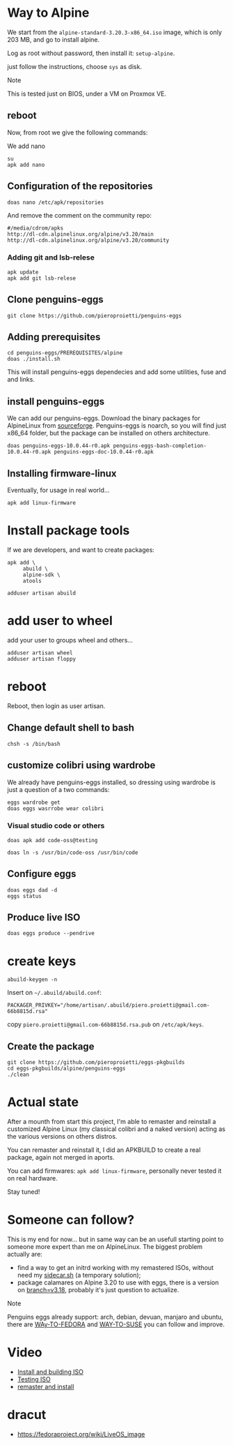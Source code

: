 # Way to Alpine

We start from the `alpine-standard-3.20.3-x86_64.iso` image, which is only 203 MB, and go to install alpine.

Log as root without password, then install it: `setup-alpine`.

just follow the instructions, choose `sys` as disk.

> [!NOTE]
> This is tested just on BIOS, under a VM on Proxmox VE.

## reboot
Now, from root we give the following commands:

We add nano 
```
su
apk add nano
```

## Configuration of the repositories
```
doas nano /etc/apk/repositories
```
And remove the comment on the community repo:

```
#/media/cdrom/apks
http://dl-cdn.alpinelinux.org/alpine/v3.20/main
http://dl-cdn.alpinelinux.org/alpine/v3.20/community

```

### Adding git and lsb-relese

``` 
apk update
apk add git lsb-relese

```

## Clone penguins-eggs
```
git clone https://github.com/pieroproietti/penguins-eggs
```

## Adding prerequisites
```
cd penguins-eggs/PREREQUISITES/alpine
doas ./install.sh

```

This will install penguins-eggs dependecies and add some utilities, fuse and and links.

## install penguins-eggs
We can add our penguins-eggs. Download the binary packages for AlpineLinux from [sourceforge](https://sourceforge.net/projects/penguins-eggs/files/Packages/ALPINE/). Penguins-eggs is noarch, so you will find just x86_64 folder, but the package can be installed on others architecture.

```
doas penguins-eggs-10.0.44-r0.apk penguins-eggs-bash-completion-10.0.44-r0.apk penguins-eggs-doc-10.0.44-r0.apk

```

## Installing firmware-linux
Eventually, for usage in real world...

```
apk add linux-firmware

```
# Install package tools
If we are developers, and want to create packages:

```
apk add \
     abuild \
     alpine-sdk \
     atools

adduser artisan abuild

```

# add user to wheel
add your user to groups wheel and others...
```
adduser artisan wheel
adduser artisan floppy

```
# reboot
Reboot, then login as user artisan.

## Change default shell to bash
```
chsh -s /bin/bash

```

## customize colibri using wardrobe
We already have penguins-eggs installed, so dressing using wardrobe is just a question of a two commands:
```
eggs wardrobe get
doas eggs wasrrobe wear colibri
```

### Visual studio code or others
```
doas apk add code-oss@testing

doas ln -s /usr/bin/code-oss /usr/bin/code

```

## Configure eggs

```
doas eggs dad -d
eggs status

```
## Produce live ISO
```
doas eggs produce --pendrive

```

# create keys

```
abuild-keygen -n

```
Insert on `~/.abuild/abuild.conf`:

```
PACKAGER_PRIVKEY="/home/artisan/.abuild/piero.proietti@gmail.com-66b8815d.rsa"

```
copy `piero.proietti@gmail.com-66b8815d.rsa.pub` on `/etc/apk/keys`.

## Create the package
```
git clone https://github.com/pieroproietti/eggs-pkgbuilds
cd eggs-pkgbuilds/alpine/penguins-eggs
./clean 

```

# Actual state 
After a mounth from start this project, I'm able to remaster and reinstall a customized Alpine Linux (my classical colibri and a naked version) acting as the various versions on others distros.

You can remaster and reinstall it, I did an APKBUILD to create a real package, again not merged in aports.

You can add  firmwares: `apk add linux-firmware`, personally never tested it on real hardware.


Stay tuned!

# Someone can follow? 
This is my end for now... but in same way can be an usefull starting point to someone more expert than me on AlpineLinux. The biggest problem actually are: 
* find a way to get an initrd working with my remastered ISOs, without need my [sidecar.sh](https://github.com/pieroproietti/penguins-eggs/blob/master/mkinitfs/sidecar.sh) (a temporary solution);
* package calamares on Alpine 3.20 to use with eggs, there is a version on [branch=v3.18](https://pkgs.alpinelinux.org/packages?name=calamares&branch=v3.18&repo=&arch=&maintainer=), probably it's just question to actualize.

> [!NOTE]
> Penguins eggs already support: arch, debian, devuan, manjaro and ubuntu, there are [WAy-TO-FEDORA](./WAY-TO-FEDORA.md) and [WAY-TO-SUSE](./WAY-TO-SUSE.md) you can follow and improve.

# Video
* [Install and building ISO](https://www.youtube.com/watch?v=3MxdBI5fWm8)
* [Testing ISO](https://www.youtube.com/watch?v=3MxdBI5fWm8)
* [remaster and install](https://www.youtube.com/watch?v=zjev4Zg9sHM)

# dracut
* https://fedoraproject.org/wiki/LiveOS_image

